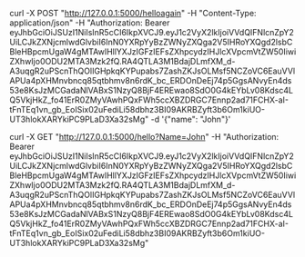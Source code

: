 curl -X POST "http://127.0.0.1:5000/helloagain" -H "Content-Type: application/json" -H "Authorization: Bearer eyJhbGciOiJSUzI1NiIsInR5cCI6IkpXVCJ9.eyJ1c2VyX2lkIjoiVVdQIFNlcnZpY2UiLCJkZXNjcmlwdGlvbiI6InN0YXRpYyBzZWNyZXQga2V5IHRoYXQgd2lsbCBleHBpcmUgaW4gMTAwIHllYXJzIGFzIEFsZXhpcydzIHJlcXVpcmVtZW50IiwiZXhwIjo0ODU2MTA3Mzk2fQ.RA4QTLA3M1BdajDLmfXM_d-A3uqgR2uPScnThQOlIGHpkqKYPupabs7ZashZKJsOLMsf5NCZoVC6EauVVlAPUa4pXHMnvbncq85qtbhmv8n6rdK_bc_ERDOnDeEj74p5GgsANvyEn4ds53e8KsJzMCGadaNlVABxS1NzyQ8BjF4EREwao8SdO0G4kEYbLv08Kdsc4LQ5VkjHkZ_fo41ErR0ZMyVAwhPQxFWh5ccXBZDRGC7Ennp2ad71FCHX-aI-tFnTEq1vn_gb_EoISix02uFediLi58dbhz3BI09AKRBZyft3b6Om1kiUO-UT3hlokXARYkiPC9PLaD3Xa32sMg" -d '{"name": "John"}'

curl -X GET "http://127.0.0.1:5000/hello?Name=John" -H "Authorization: Bearer eyJhbGciOiJSUzI1NiIsInR5cCI6IkpXVCJ9.eyJ1c2VyX2lkIjoiVVdQIFNlcnZpY2UiLCJkZXNjcmlwdGlvbiI6InN0YXRpYyBzZWNyZXQga2V5IHRoYXQgd2lsbCBleHBpcmUgaW4gMTAwIHllYXJzIGFzIEFsZXhpcydzIHJlcXVpcmVtZW50IiwiZXhwIjo0ODU2MTA3Mzk2fQ.RA4QTLA3M1BdajDLmfXM_d-A3uqgR2uPScnThQOlIGHpkqKYPupabs7ZashZKJsOLMsf5NCZoVC6EauVVlAPUa4pXHMnvbncq85qtbhmv8n6rdK_bc_ERDOnDeEj74p5GgsANvyEn4ds53e8KsJzMCGadaNlVABxS1NzyQ8BjF4EREwao8SdO0G4kEYbLv08Kdsc4LQ5VkjHkZ_fo41ErR0ZMyVAwhPQxFWh5ccXBZDRGC7Ennp2ad71FCHX-aI-tFnTEq1vn_gb_EoISix02uFediLi58dbhz3BI09AKRBZyft3b6Om1kiUO-UT3hlokXARYkiPC9PLaD3Xa32sMg"
